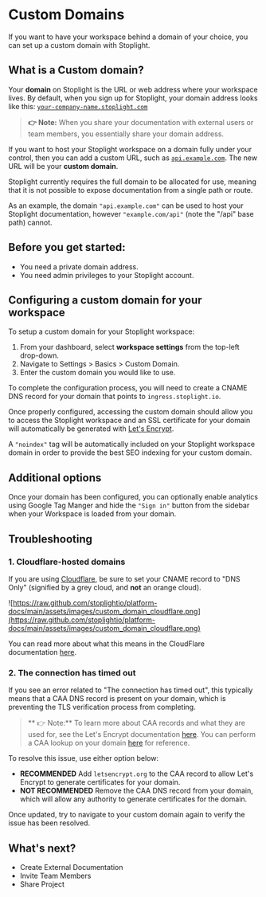 
# Custom Domains

If you want to have your workspace behind a domain of your choice, you can set up a custom domain with Stoplight.

## What is a Custom domain?

Your **domain** on Stoplight is the URL or web address where your workspace lives. By default, when you sign up for Stoplight, your domain address looks like this: [`your-company-name.stoplight.com`](http://your-store-name.myshopify.com/)

> **👉 Note:** When you share your documentation with external users or team members, you essentially share your domain address. 

If you want to host your Stoplight workspace on a domain fully under your control, then you can add a custom URL, such as [`api.example.com`](http://www.example.com/). The new URL will be your **custom domain**. 

Stoplight currently requires the full domain to be allocated for use, meaning that it is not possible to expose documentation from a single path or route.

As an example, the domain `"api.example.com"` can be used to host your Stoplight documentation, however `"example.com/api"` (note the "/api" base path) cannot.

## **Before you get started:**

- You need a private domain address.
- You need admin privileges to your Stoplight account.

## Configuring a custom domain for your workspace

To setup a custom domain for your Stoplight workspace: 

1. From your dashboard, select **workspace settings** from the top-left drop-down. 
2. Navigate to Settings > Basics > Custom Domain. 
3. Enter the custom domain you would like to use.

To complete the configuration process, you will need to create a CNAME DNS record for your domain that points to `ingress.stoplight.io`.

Once properly configured, accessing the custom domain should allow you to access the Stoplight workspace and an SSL certificate for your domain will automatically be generated with [Let's Encrypt](https://letsencrypt.org/).

A `"noindex"` tag will be automatically included on your Stoplight workspace domain in order to provide the best SEO indexing for your custom domain.

## Additional options

Once your domain has been configured, you can optionally enable analytics using Google Tag Manger and hide the `"Sign in"` button from the sidebar when your Workspace is loaded from your domain.

## Troubleshooting

### 1. **Cloudflare-hosted domains**

If you are using [Cloudflare](https://cloudflare.com/), be sure to set your CNAME record to "DNS Only" (signified by a grey cloud, and **not** an orange cloud).

![https://raw.github.com/stoplightio/platform-docs/main/assets/images/custom_domain_cloudflare.png](https://raw.github.com/stoplightio/platform-docs/main/assets/images/custom_domain_cloudflare.png)

You can read more about what this means in the CloudFlare documentation [here](https://support.cloudflare.com/hc/en-us/articles/200169626-What-subdomains-are-appropriate-for-orange-gray-clouds-).

### 2. **The connection has timed out**

If you see an error related to "The connection has timed out", this typically means that a CAA DNS record is present on your domain, which is preventing the TLS verification process from completing.

> ** 👉 Note:** To learn more about CAA records and what they are used for, see the Let's Encrypt documentation [here](https://letsencrypt.org/docs/caa/). You can perform a CAA lookup on your domain [here](https://dnslookup.online/caa.html) for reference.

To resolve this issue, use either option below:

- **RECOMMENDED** Add `letsencrypt.org` to the CAA record to allow Let's Encrypt to generate certificates for your domain.
- **NOT RECOMMENDED** Remove the CAA DNS record from your domain, which will allow any authority to generate certificates for the domain.

Once updated, try to navigate to your custom domain again to verify the issue has been resolved.

## What's next?

- Create External Documentation
- Invite Team Members
- Share Project

